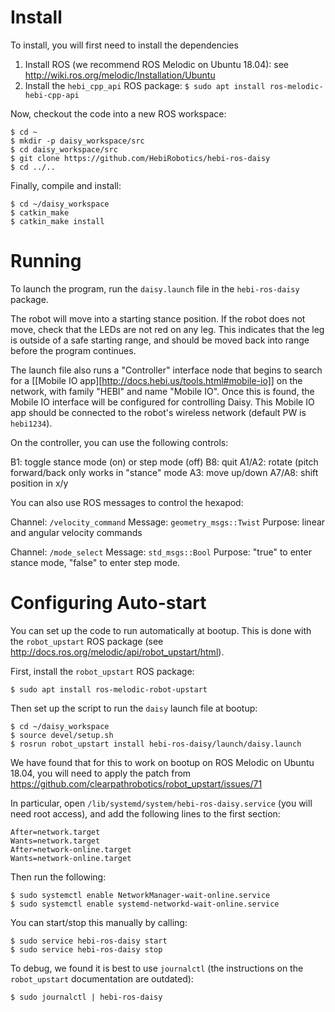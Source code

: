 # Install

To install, you will first need to install the dependencies

1. Install ROS (we recommend ROS Melodic on Ubuntu 18.04): see http://wiki.ros.org/melodic/Installation/Ubuntu
2. Install the `hebi_cpp_api` ROS package:
`$ sudo apt install ros-melodic-hebi-cpp-api`

Now, checkout the code into a new ROS workspace:

```
$ cd ~
$ mkdir -p daisy_workspace/src
$ cd daisy_workspace/src
$ git clone https://github.com/HebiRobotics/hebi-ros-daisy
$ cd ../..
```

Finally, compile and install:

```
$ cd ~/daisy_workspace
$ catkin_make
$ catkin_make install
```

# Running

To launch the program, run the `daisy.launch` file in the `hebi-ros-daisy` package.

The robot will move into a starting stance position.  If the robot does not move, check that the LEDs are not red on any leg.  This indicates that the leg is outside of a safe starting range, and should be moved back into range before the program continues.

The launch file also runs a "Controller" interface node that begins to search for a [[Mobile IO app][http://docs.hebi.us/tools.html#mobile-io]] on the network, with family "HEBI" and name "Mobile IO".  Once this is found, the Mobile IO interface will be configured for controlling Daisy.  This Mobile IO app should be connected to the robot's wireless network (default PW is `hebi1234`).

On the controller, you can use the following controls:

B1: toggle stance mode (on) or step mode (off)
B8: quit
A1/A2: rotate (pitch forward/back only works in "stance" mode
A3: move up/down
A7/A8: shift position in x/y

You can also use ROS messages to control the hexapod:
  
Channel: `/velocity_command`
Message: `geometry_msgs::Twist`
Purpose: linear and angular velocity commands

Channel: `/mode_select`
Message: `std_msgs::Bool`
Purpose: "true" to enter stance mode, "false" to enter step mode.

# Configuring Auto-start

You can set up the code to run automatically at bootup.  This is done with the `robot_upstart` ROS package (see http://docs.ros.org/melodic/api/robot_upstart/html).

First, install the `robot_upstart` ROS package:

`$ sudo apt install ros-melodic-robot-upstart`

Then set up the script to run the `daisy` launch file at bootup:

```
$ cd ~/daisy_workspace
$ source devel/setup.sh
$ rosrun robot_upstart install hebi-ros-daisy/launch/daisy.launch
```

We have found that for this to work on bootup on ROS Melodic on Ubuntu 18.04, you will need to apply the patch from
https://github.com/clearpathrobotics/robot_upstart/issues/71

In particular, open `/lib/systemd/system/hebi-ros-daisy.service` (you will need root access), and add the following lines to the first section:
```
After=network.target
Wants=network.target
After=network-online.target
Wants=network-online.target
```

Then run the following:
```
$ sudo systemctl enable NetworkManager-wait-online.service
$ sudo systemctl enable systemd-networkd-wait-online.service
```

You can start/stop this manually by calling:
```
$ sudo service hebi-ros-daisy start
$ sudo service hebi-ros-daisy stop
```

To debug, we found it is best to use `journalctl` (the instructions on the `robot_upstart` documentation are outdated):

`$ sudo journalctl | hebi-ros-daisy`

